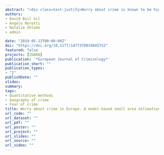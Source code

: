 ```yaml
---
abstract: "<div class=text-justify>Worry about crime is known to be higher in some European regions than others. However, cross-national surveys, which are the main source of information to map worry about crime across Europe, are designed to be representative of large areas (countries), and regions often suffer from small and unrepresentative sample sizes. This research produces reliable model-based small area estimates of worry about crime at regional level from European Social Survey data, in order to map the phenomenon and examine its macro-level predictors. Model-based small area estimation techniques borrow strength across areas to produce reliable estimates of parameters of interest. Estimates of worry about crime are higher in most South and East European regions, in contrast to Northern and Central Europe.</div>"
authors:
- David Buil Gil
- Angelo Moretti
- Natalie Shlomo
- admin

date: "2019-05-13T00:00:00Z"
doi: "https://doi.org/10.1177/1477370819845752"
featured: false
projects: [IDARA]
publication: '*European Journal of Criminology*'
publication_short: ""
publication_types:
- "2"
publishDate: ""
slides:
summary:
tags:
- Quantitative methods
- Geography of crime
- Fear of crime
title: Worry about crime in Europe. A model-based small area estimation from the European Social Survey
url_code: ""
url_dataset: ""
url_pdf: ""
url_poster: ""
url_project: ""
url_slides: ""
url_source: ""
url_video: ""
---
```


